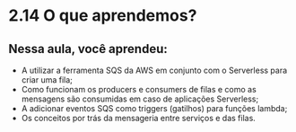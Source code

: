 # 2.14 O que aprendemos?

## Nessa aula, você aprendeu:

- A utilizar a ferramenta SQS da AWS em conjunto com o Serverless para criar uma fila;
- Como funcionam os producers e consumers de filas e como as mensagens são consumidas em caso de aplicações Serverless;
- A adicionar eventos SQS como triggers (gatilhos) para funções lambda;
- Os conceitos por trás da mensageria entre serviços e das filas.
